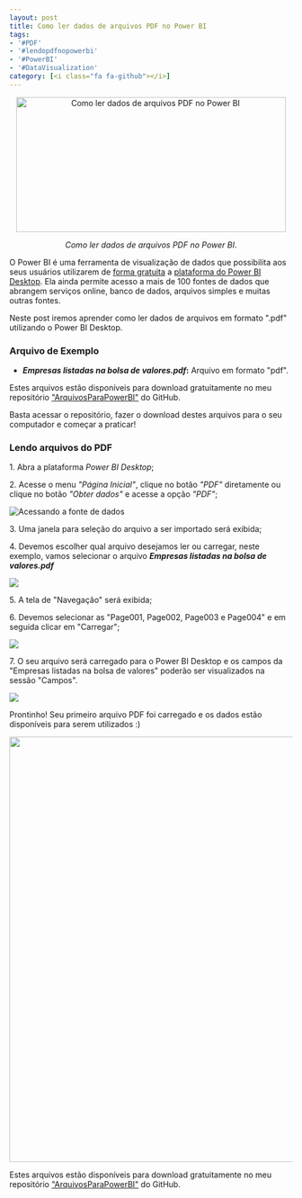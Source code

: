 ```yaml
---
layout: post
title: Como ler dados de arquivos PDF no Power BI
tags:
- '#PDF'
- '#lendopdfnopowerbi'
- '#PowerBI'
- '#DataVisualization'
category: [<i class="fa fa-github"></i>]
---
```


<div style="text-align:center">
<p><img src="https://raw.githubusercontent.com/mateusbtlopes/mateusbtlopes.github.io/master/_posts/img/LendoPDF1.png" alt="Como ler dados de arquivos PDF no Power BI" height="240" width="480"/></p>
</div>

<div style="text-align:center">
<p><i>Como ler dados de arquivos PDF no Power BI</i>.</p>
</div>

<p>O Power BI é uma ferramenta de visualização de dados que possibilita aos seus usuários utilizarem de <a href="https://mateusbtlopes.github.io/descubra-quanto-custa-o-power-bi-para-voc%C3%AA-ou-sua-empresa" target="_blank">forma gratuita</a> a <a href="https://mateusbtlopes.github.io/conheca-as-plataformas-do-power-bi" target="_blank">plataforma do Power BI Desktop</a>. Ela ainda permite acesso a mais de 100 fontes de dados que abrangem serviços online, banco de dados, arquivos simples e muitas outras fontes. </p>

<p>Neste post iremos aprender como ler dados de arquivos em formato ".pdf" utilizando o Power BI Desktop.</p>

<h3 id="heading3">Arquivo de Exemplo</h3>

<ul>
<li><strong><i>Empresas listadas na bolsa de valores.pdf</i>:</strong> Arquivo em formato "pdf".</li>
</ul>

<p>Estes arquivos estão disponíveis para download gratuitamente no meu repositório <a href="https://github.com/mateusbtlopes/ArquivosParaPowerBI" target="_blank">"ArquivosParaPowerBI"</a> do GitHub.</p>

<p>Basta acessar o repositório, fazer o download destes arquivos para o seu computador e começar a praticar!</p>

<h3 id="heading3">Lendo arquivos do PDF</h3>

<p>1. Abra a plataforma <i>Power BI Desktop</i>;</p>

<p>2. Acesse o menu <i>"Página Inicial"</i>, clique no botão <i>"PDF"</i> diretamente ou clique no botão <i>"Obter dados"</i> e acesse a opção <i>"PDF"</i>;</p>

<p><img src="https://raw.githubusercontent.com/mateusbtlopes/mateusbtlopes.github.io/master/_posts/img/LendoPDF2.png" alt="Acessando a fonte de dados" /></p>

<p>3. Uma janela para seleção do arquivo a ser importado será exibida;</p>

<p>4. Devemos escolher qual arquivo desejamos ler ou carregar, neste exemplo, vamos selecionar o arquivo <i><strong>Empresas listadas na bolsa de valores.pdf</strong></i></p>

<p><img src="https://raw.githubusercontent.com/mateusbtlopes/mateusbtlopes.github.io/master/_posts/img/LendoPDF3.png"/></p>

<p>5. A tela de "Navegação" será exibida;</p>

<p>6. Devemos selecionar as "Page001, Page002, Page003 e Page004" e em seguida clicar em "Carregar";</p>

<p><img src="https://raw.githubusercontent.com/mateusbtlopes/mateusbtlopes.github.io/master/_posts/img/LendoPDF4.png"/></p>

<p>7. O seu arquivo será carregado para o Power BI Desktop e os campos da "Empresas listadas na bolsa de valores" poderão ser visualizados na sessão "Campos".</p>

<p><img src="https://raw.githubusercontent.com/mateusbtlopes/mateusbtlopes.github.io/master/_posts/img/LendoPDF5.png"/></p>

<p>Prontinho! Seu primeiro arquivo PDF foi carregado e os dados estão disponíveis para serem utilizados :)</p>

<p><img src="https://raw.githubusercontent.com/mateusbtlopes/mateusbtlopes.github.io/master/_posts/img/LendoPDF6.png" height="756" width="828"/></p>

<p>Estes arquivos estão disponíveis para download gratuitamente no meu repositório <a href="https://github.com/mateusbtlopes/ArquivosParaPowerBI" target="_blank">"ArquivosParaPowerBI"</a> do GitHub.</p>